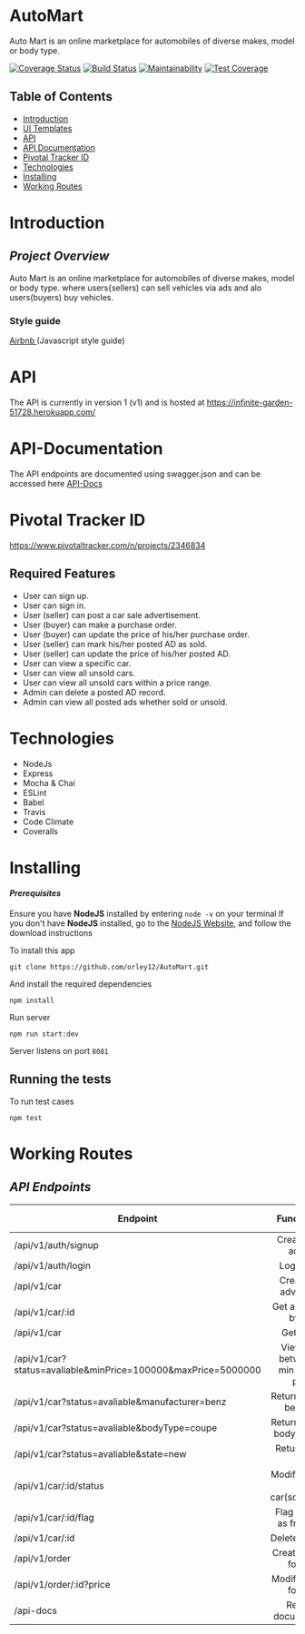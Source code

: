 # AutoMart
Auto Mart is an online marketplace for automobiles of diverse makes, model or body type.


[![Coverage Status](https://coveralls.io/repos/github/orley12/AutoMart/badge.svg?branch=develop)](https://coveralls.io/github/orley12/AutoMart?branch=develop)
[![Build Status](https://travis-ci.org/orley12/AutoMart.svg?branch=develop)](https://travis-ci.org/orley12/AutoMart)
[![Maintainability](https://api.codeclimate.com/v1/badges/f5b6108bf16a44f823e2/maintainability)](https://codeclimate.com/github/orley12/AutoMart/maintainability)
[![Test Coverage](https://api.codeclimate.com/v1/badges/f5b6108bf16a44f823e2/test_coverage)](https://codeclimate.com/github/orley12/AutoMart/test_coverage)

## Table of Contents

- [Introduction](#introduction)
- [UI Templates](#ui-templates)
- [API](#api)
- [API Documentation](#api-documentation)
- [Pivotal Tracker ID](https://www.pivotaltracker.com/n/projects/2346834)
- [Technologies](#technologies)
- [Installing](#installing)
- [Working Routes](#working-routes)

# Introduction

## _Project Overview_

Auto Mart is an online marketplace for automobiles of diverse makes, model or body type. where users{sellers) can sell vehicles via ads and alo users(buyers) buy vehicles.

### **Style guide**

[Airbnb ](https://github.com/airbnb/javascript)(Javascript style guide)

# API

The API is currently in version 1 (v1) and is hosted at https://infinite-garden-51728.herokuapp.com/

# API-Documentation

The API endpoints are documented using swagger.json and can be accessed here [API-Docs](https://infinite-garden-51728.herokuapp.com/api-docs)

# Pivotal Tracker ID

https://www.pivotaltracker.com/n/projects/2346834

## Required Features

- User can sign up.
- User can sign in.
- User (seller) can post a car sale advertisement.
- User (buyer) can make a purchase order.
- User (buyer) can update the price of his/her purchase order.
- User (seller) can mark his/her posted AD as sold.
- User (seller) can update the price of his/her posted AD.
- User can view a specific car.
- User can view all unsold cars.
- User can view all unsold cars within a price range.
- Admin can delete a posted AD record.
- Admin can view all posted ads whether sold or unsold.

# Technologies

- NodeJs
- Express
- Mocha & Chai
- ESLint
- Babel
- Travis
- Code Climate
- Coveralls

# Installing

#### _Prerequisites_

Ensure you have **NodeJS** installed by entering `node -v` on your terminal
If you don't have **NodeJS** installed, go to the [NodeJS Website](http://nodejs.org), and follow the download instructions

To install this app

`git clone https://github.com/orley12/AutoMart.git`

And install the required dependencies

`npm install`

Run server

`npm run start:dev`

Server listens on port `8081`

## Running the tests

To run test cases

`npm test`

# Working Routes

## _API Endpoints_

| Endpoint                                                      | Functionality                          | HTTP method |
| ------------------------------------------------------------- | :------------------------------------: | ----------: |
| /api/v1/auth/signup                                           | Create a user account                       | POST   |
| /api/v1/auth/login                                            | Login a user                                | POST   |
| /api/v1/car                                                   | Create a car advertiment                    | POST   |
| /api/v1/car/:id                                               | Get a single car by its id                  | GET    |
| /api/v1/car                                                   | Get all cars                                | GET    |
| /api/v1/car?status=avaliable&minPrice=100000&maxPrice=5000000 | View all car between the min and max prices | GET    |
| /api/v1/car?status=avaliable&manufacturer=benz                | Return all coupe benz cars                  | GET    |
| /api/v1/car?status=avaliable&bodyType=coupe                   | Return all coupe bodyType cars              | GET    |
| /api/v1/car?status=avaliable&state=new                        | Return all new cars                         | GET    |
| /api/v1/car/:id/status                                        | Modify status of a car(sold/unsold)         | PATCH  |           |/api/v1/car/:id/status                                         | Modify price of a car                       | PATCH  |
| /api/v1/car/:id/flag                                          | Flag an advert as fraudulent                | POST   |
| /api/v1/car/:id                                               | Delete an advert                            | DELETE |
| /api/v1/order                                                 | Create an order for a car                   | POST   |
| /api/v1/order/:id?price                                       | Modify an order for a car                   | PATCH  |
| /api-docs                                                     | Read API documentation                      | GET    |
